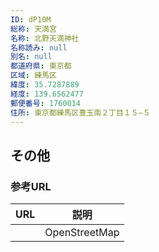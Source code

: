 ```yaml
---
ID: dP10M
総称: 天満宮
名称: 北野天満神社
名称読み: null
別名: null
都道府県: 東京都
区域: 練馬区
緯度: 35.7287889
経度: 139.6562477
郵便番号: 1760014
住所: 東京都練馬区豊玉南２丁目１５−５
---
```


## その他

### 参考URL

| URL | 説明          |
| --- | ------------- |
|     | OpenStreetMap |
